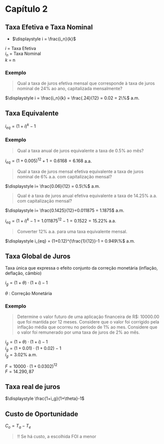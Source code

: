 # Capítulo 2

## Taxa Efetiva e Taxa Nominal

- $\displaystyle i = \frac{i_n}{k}$

$i$ = Taxa Efetiva  
$i_n$ = Taxa Nominal  
$k$ = n  

### Exemplo

> Qual a taxa de juros efetiva mensal que corresponde à taxa de juros nominal de 24% ao ano, capitalizada mensalmente?

$\displaystyle i = \frac{i_n}{k} = \frac{.24}{12} = 0.02 = 2\%$ a.m.

## Taxa Equivalente

$\displaystyle i_{eq} = (1+i)^k -1$

### Exemplo

> Qual a taxa anual de juros equivalente a taxa de 0.5% ao mês?

$\displaystyle i_{eq} = (1+0.005)^{12}+1 = 0.6168 = 6.168%$ a.a.

> Qual a taxa de juros mensal efetiva equivalente a taxa de juros nominal de 6% a.a. com capitalização mensal?

$\displaystyle  i= \frac{0.06}{12} = 0.5\%$ a.m.

> Qual é a taxa de juros anual efetiva equivalente a taxa de 14.25% a.a. com capitalização mensal?

$\displaystyle i= \frac{0.1425}{12}=0.011875 = 1.1875$ a.m.  

$\displaystyle i_{eq} = (1+i)^k -1 = 1.011875^{12} -1 = 0.1522 = 15.22\%$ a.a.

> Converter 12% a.a. para uma taxa equivalente mensal.

$\displaystyle i_{eq} = (1+0.12)^{\frac{1}{12}}-1 = 0.949\%$ a.m.

## Taxa Global de Juros

Taxa única que expressa o efeito conjunto da correção monetária (inflação, deflação, câmbio)  

$i_g = (1+\theta)\cdot (1+i) -1$

$\theta$ : Correção Monetária

### Exemplo

> Determine o valor futuro de uma aplicação financeira de R$: 10000.00 que foi mantida por 12 meses. Considere que o valor foi corrigido pela inflação média que ocorreu no período de 1% ao mes. Considere que o valor foi remunerado por uma taxa de juros de 2% ao mês.

$i_g = (1+\theta)\cdot (1+i) -1$  
$i_g = (1+0.01)\cdot (1+0.02) -1$  
$i_g = 3.02\%$ a.m.  

$F=10000\cdot (1+0.0302)^{12}$  
$F=14.290,87$

## Taxa real de juros

$\displaystyle \frac{1+i_g}{1+\theta}-1$

## Custo de Oportunidade

$C_o = T_a-T_e$

> !! Se há custo, a escolhida FOI a menor
